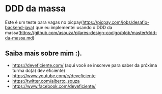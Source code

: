 # DDD da massa

Este é um teste para vagas no picpay(https://picpay.com/jobs/desafio-backend-java) que eu implementei usando o DDD da massa(https://github.com/asouza/pilares-design-codigo/blob/master/ddd-da-massa.md)

## Saiba mais sobre mim :). 
- https://deveficiente.com/ (aqui você se inscreve para saber da próxima turma do(a) dev eficiente)
- https://www.youtube.com/c/deveficiente
- https://twitter.com/alberto_souza
- https://www.facebook.com/deveficiente/


 